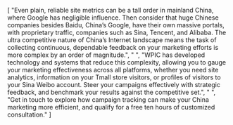 [
    "Even plain, reliable site metrics can be a tall order in mainland China, where Google has negligible influence. Then consider that huge Chinese companies besides Baidu, China’s Google, have their own massive portals, with proprietary traffic, companies such as Sina, Tencent, and Alibaba. The ultra competitive nature of China’s Internet landscape means the task of collecting continuous, dependable feedback on your marketing efforts is more complex by an order of magnitude.",
    " ",
    "WPIC has developed technology and systems that reduce this complexity, allowing you to gauge your marketing effectiveness across all platforms, whether you need site analytics, information on your Tmall store visitors, or profiles of visitors to your Sina Weibo account. Steer your campaigns effectively with strategic feedback, and benchmark your results against the competitive set.",
    " ",
    "Get in touch to explore how campaign tracking can make your China marketing more efficient, and qualify for a free ten hours of customized consultation."
]
